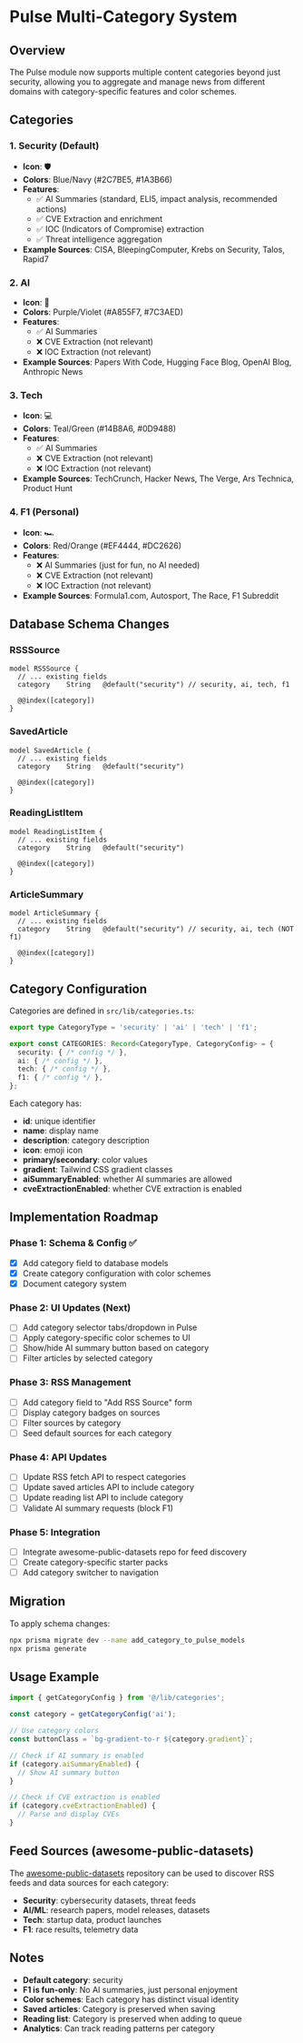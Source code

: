 # Pulse Multi-Category System

## Overview

The Pulse module now supports multiple content categories beyond just security, allowing you to aggregate and manage news from different domains with category-specific features and color schemes.

## Categories

### 1. Security (Default)
- **Icon**: 🛡️
- **Colors**: Blue/Navy (#2C7BE5, #1A3B66)
- **Features**:
  - ✅ AI Summaries (standard, ELI5, impact analysis, recommended actions)
  - ✅ CVE Extraction and enrichment
  - ✅ IOC (Indicators of Compromise) extraction
  - ✅ Threat intelligence aggregation
- **Example Sources**: CISA, BleepingComputer, Krebs on Security, Talos, Rapid7

### 2. AI
- **Icon**: 🤖
- **Colors**: Purple/Violet (#A855F7, #7C3AED)
- **Features**:
  - ✅ AI Summaries
  - ❌ CVE Extraction (not relevant)
  - ❌ IOC Extraction (not relevant)
- **Example Sources**: Papers With Code, Hugging Face Blog, OpenAI Blog, Anthropic News

### 3. Tech
- **Icon**: 💻
- **Colors**: Teal/Green (#14B8A6, #0D9488)
- **Features**:
  - ✅ AI Summaries
  - ❌ CVE Extraction (not relevant)
  - ❌ IOC Extraction (not relevant)
- **Example Sources**: TechCrunch, Hacker News, The Verge, Ars Technica, Product Hunt

### 4. F1 (Personal)
- **Icon**: 🏎️
- **Colors**: Red/Orange (#EF4444, #DC2626)
- **Features**:
  - ❌ AI Summaries (just for fun, no AI needed)
  - ❌ CVE Extraction (not relevant)
  - ❌ IOC Extraction (not relevant)
- **Example Sources**: Formula1.com, Autosport, The Race, F1 Subreddit

## Database Schema Changes

### RSSSource
```prisma
model RSSSource {
  // ... existing fields
  category    String   @default("security") // security, ai, tech, f1

  @@index([category])
}
```

### SavedArticle
```prisma
model SavedArticle {
  // ... existing fields
  category    String   @default("security")

  @@index([category])
}
```

### ReadingListItem
```prisma
model ReadingListItem {
  // ... existing fields
  category    String   @default("security")

  @@index([category])
}
```

### ArticleSummary
```prisma
model ArticleSummary {
  // ... existing fields
  category    String   @default("security") // security, ai, tech (NOT f1)

  @@index([category])
}
```

## Category Configuration

Categories are defined in `src/lib/categories.ts`:

```typescript
export type CategoryType = 'security' | 'ai' | 'tech' | 'f1';

export const CATEGORIES: Record<CategoryType, CategoryConfig> = {
  security: { /* config */ },
  ai: { /* config */ },
  tech: { /* config */ },
  f1: { /* config */ },
};
```

Each category has:
- **id**: unique identifier
- **name**: display name
- **description**: category description
- **icon**: emoji icon
- **primary/secondary**: color values
- **gradient**: Tailwind CSS gradient classes
- **aiSummaryEnabled**: whether AI summaries are allowed
- **cveExtractionEnabled**: whether CVE extraction is enabled

## Implementation Roadmap

### Phase 1: Schema & Config ✅
- [x] Add category field to database models
- [x] Create category configuration with color schemes
- [x] Document category system

### Phase 2: UI Updates (Next)
- [ ] Add category selector tabs/dropdown in Pulse
- [ ] Apply category-specific color schemes to UI
- [ ] Show/hide AI summary button based on category
- [ ] Filter articles by selected category

### Phase 3: RSS Management
- [ ] Add category field to "Add RSS Source" form
- [ ] Display category badges on sources
- [ ] Filter sources by category
- [ ] Seed default sources for each category

### Phase 4: API Updates
- [ ] Update RSS fetch API to respect categories
- [ ] Update saved articles API to include category
- [ ] Update reading list API to include category
- [ ] Validate AI summary requests (block F1)

### Phase 5: Integration
- [ ] Integrate awesome-public-datasets repo for feed discovery
- [ ] Create category-specific starter packs
- [ ] Add category switcher to navigation

## Migration

To apply schema changes:

```bash
npx prisma migrate dev --name add_category_to_pulse_models
npx prisma generate
```

## Usage Example

```typescript
import { getCategoryConfig } from '@/lib/categories';

const category = getCategoryConfig('ai');

// Use category colors
const buttonClass = `bg-gradient-to-r ${category.gradient}`;

// Check if AI summary is enabled
if (category.aiSummaryEnabled) {
  // Show AI summary button
}

// Check if CVE extraction is enabled
if (category.cveExtractionEnabled) {
  // Parse and display CVEs
}
```

## Feed Sources (awesome-public-datasets)

The [awesome-public-datasets](https://github.com/awesomedata/awesome-public-datasets) repository can be used to discover RSS feeds and data sources for each category:

- **Security**: cybersecurity datasets, threat feeds
- **AI/ML**: research papers, model releases, datasets
- **Tech**: startup data, product launches
- **F1**: race results, telemetry data

## Notes

- **Default category**: security
- **F1 is fun-only**: No AI summaries, just personal enjoyment
- **Color schemes**: Each category has distinct visual identity
- **Saved articles**: Category is preserved when saving
- **Reading list**: Category is preserved when adding to queue
- **Analytics**: Can track reading patterns per category
